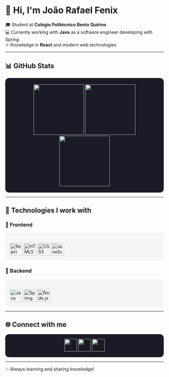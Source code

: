 # 👋 Hi, I'm João Rafael Fenix

🎓 Student at **Colégio Politécnico Bento Quirino**  
💻 Currently working with **Java** as a software engineer developing with Spring  
⚛️ Knowledge in **React** and modern web technologies  

---

## 📊 GitHub Stats

<div align="center" style="background-color:#1a1b27; padding:20px; border-radius:12px;">
  <img height="160em" src="https://github-readme-stats.vercel.app/api?username=joaorafaelpm&show_icons=true&theme=tokyonight&count_private=true"/>
  <img height="160em" src="https://github-readme-streak-stats.herokuapp.com/?user=joaorafaelpm&theme=tokyonight" />
  <img height="160em" src="https://github-readme-stats.vercel.app/api/top-langs/?username=joaorafaelpm&layout=compact&langs_count=7&theme=tokyonight"/>
</div>

---

## 🚀 Technologies I work with

### 🔹 Frontend
<div style="display: inline_block; background:#f5f5f5; padding:15px; border-radius:10px;"><br>
  <img align="center" alt="React" height="40" width="40" src="https://cdn.jsdelivr.net/gh/devicons/devicon/icons/react/react-original.svg"/>
  <img align="center" alt="HTML5" height="40" width="40" src="https://cdn.jsdelivr.net/gh/devicons/devicon/icons/html5/html5-original.svg"/>
  <img align="center" alt="CSS3" height="40" width="40" src="https://cdn.jsdelivr.net/gh/devicons/devicon/icons/css3/css3-original.svg"/>
  <img align="center" alt="JavaScript" height="40" width="40" src="https://cdn.jsdelivr.net/gh/devicons/devicon/icons/javascript/javascript-original.svg"/>
</div>

### 🔹 Backend
<div style="display: inline_block; background:#f5f5f5; padding:15px; border-radius:10px;"><br>
  <img align="center" alt="Java" height="40" width="40" src="https://cdn.jsdelivr.net/gh/devicons/devicon/icons/java/java-original.svg"/>
  <img align="center" alt="Spring" height="40" width="40" src="https://cdn.jsdelivr.net/gh/devicons/devicon/icons/spring/spring-original.svg"/>
  <img align="center" alt="Node.js" height="40" width="40" src="https://cdn.jsdelivr.net/gh/devicons/devicon/icons/nodejs/nodejs-original.svg"/>
</div>

---

## 🌐 Connect with me
<div align="center" style="background:#1a1b27; padding:15px; border-radius:12px;">
  <a href="https://github.com/joaorafaelpm" target="_blank">
    <img src="https://cdn.jsdelivr.net/gh/devicons/devicon/icons/github/github-original.svg" width="40" height="40" alt="GitHub"/>
  </a>
  <a href="https://linkedin.com/in/joão-rafael-pendezza-medeiros-10a9ba2b4" target="_blank">
    <img src="https://cdn.jsdelivr.net/gh/devicons/devicon/icons/linkedin/linkedin-original.svg" width="40" height="40" alt="LinkedIn"/>
  </a>
  <a href="mailto:joaorafaelpmed@gmail.com" target="_blank">
    <img src="https://cdn.jsdelivr.net/gh/simple-icons/simple-icons/icons/gmail.svg" width="40" height="40" alt="Email"/>
  </a>
</div>

---

✨ Always learning and sharing knowledge!
